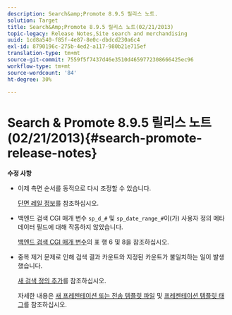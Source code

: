 ```yaml
---
description: Search&amp;Promote 8.9.5 릴리스 노트.
solution: Target
title: Search&Amp;Promote 8.9.5 릴리스 노트(02/21/2013)
topic-legacy: Release Notes,Site search and merchandising
uuid: 1cd8a540-f85f-4e87-8e0c-dbdcd230a6c4
exl-id: 8790196c-275b-4ed2-a117-980b21e715ef
translation-type: tm+mt
source-git-commit: 7559f5f7437d46e3510d4659772308666425ec96
workflow-type: tm+mt
source-wordcount: '84'
ht-degree: 30%

---
```


# Search &amp; Promote 8.9.5 릴리스 노트(02/21/2013){#search-promote-release-notes}

**수정 사항**

* 이제 측면 순서를 동적으로 다시 조정할 수 있습니다.

   [단면 레일 정보](../c-about-design-menu/c-about-facet-rails.md#concept_1FDC8BCDFFC84A0889DA670F63D5F6DB)를 참조하십시오.

* 백엔드 검색 CGI 매개 변수 `sp_d_#` 및 `sp_date_range_#`이(가) 사용자 정의 메타데이터 필드에 대해 작동하지 않았습니다.

   [백엔드 검색 CGI 매개 변수](../c-appendices/c-cgiparameters.md#reference_582E85C3886740C98FE88CA9DF7918E8)의 표 행 6 및 8을 참조하십시오.

* 중복 제거 문제로 인해 검색 결과 카운트와 지정된 카운트가 불일치하는 일이 발생했습니다.

   [새 검색 정의 추가](../c-about-settings-menu/c-about-searching-menu.md#task_98D3A168AB5D4F30A1ADB6E0D48AB648)를 참조하십시오.

   자세한 내용은 [새 프레젠테이션 또는 전송 템플릿 파일](../c-about-design-menu/c-about-templates.md#task_73199757B6E748CAA604902FF913F012) 및 [프레젠테이션 템플릿 태그](../c-appendices/c-templates.md#reference_F1BBF616BCEC4AD7B2548ECD3CA74C64)를 참조하십시오.
